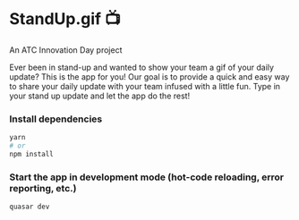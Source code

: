 # StandUp.gif 📺

An ATC Innovation Day project

Ever been in stand-up and wanted to show your team a gif of your daily update? This is the app for you!
Our goal is to provide a quick and easy way to share your daily update with your team infused with a little fun.
Type in your stand up update and let the app do the rest!

### Install dependencies

```bash
yarn
# or
npm install
```

### Start the app in development mode (hot-code reloading, error reporting, etc.)

```bash
quasar dev
```
